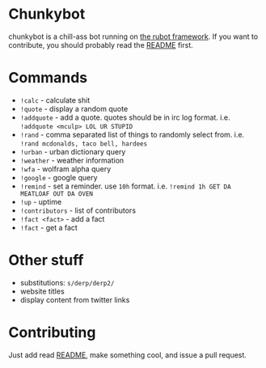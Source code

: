 Chunkybot
=========

chunkybot is a chill-ass bot running on [the rubot framework](http://github.com/thorncp/rubot). If you want to contribute,
you should probably read the [README](https://github.com/thorncp/rubot/blob/master/README.md) first.

Commands
========

- `!calc` - calculate shit
- `!quote` - display a random quote
- `!addquote` - add a quote. quotes should be in irc log format. i.e. `!addquote <mculp> LOL UR STUPID`
- `!rand` - comma separated list of things to randomly select from. i.e. `!rand mcdonalds, taco bell, hardees`
- `!urban` - urban dictionary query
- `!weather` - weather information
- `!wfa` - wolfram alpha query
- `!google` - google query
- `!remind` - set a reminder. use `10h` format. i.e. `!remind 1h GET DA MEATLOAF OUT DA OVEN`
- `!up` - uptime
- `!contributors` - list of contributors
- `!fact <fact>` - add a fact
- `!fact` - get a fact


Other stuff
===========

- substitutions: `s/derp/derp2/`
- website titles
- display content from twitter links

Contributing
============

Just add read [README](https://github.com/thorncp/rubot/blob/master/README.md), make something cool, and issue a pull request.
                  